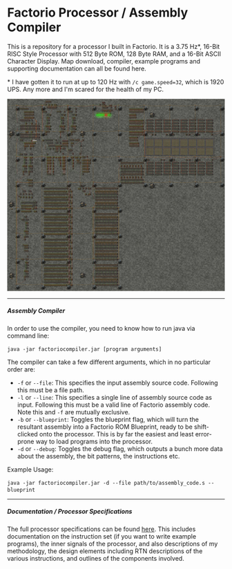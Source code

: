 # Factorio Processor / Assembly Compiler


This is a repository for a processor I built in Factorio. It is a 3.75 Hz*, 16-Bit RISC Style Processor with 512 Byte ROM, 128 Byte RAM, and a 16-Bit ASCII Character Display. Map download, compiler, example programs and supporting documentation can all be found here.

\* I have gotten it to run at up to 120 Hz with `/c game.speed=32`, which is 1920 UPS. Any more and I'm scared for the health of my PC.

![Splash Image](splash_image.jpg)

---
##### Assembly Compiler

In order to use the compiler, you need to know how to run java via command line:
```
java -jar factoriocompiler.jar [program arguments]
```

The compiler can take a few different arguments, which in no particular order are:

 - `-f` or `--file`: This specifies the input assembly source code. Following this must be a file path.
 - `-l` or `--line`: This specifies a single line of assembly source code as input. Following this must be a valid line of Factorio assembly code. Note this and `-f` are mutually exclusive.
 - `-b` or `--blueprint`: Toggles the blueprint flag, which will turn the resultant assembly into a Factorio ROM Blueprint, ready to be shift-clicked onto the processor. This is by far the easiest and least error-prone way to load programs into the processor.
 - `-d` or `--debug`: Toggles the debug flag, which outputs a bunch more data about the assembly, the bit patterns, the instructions etc.
 
Example Usage:
```
java -jar factoriocompiler.jar -d --file path/to/assembly_code.s --blueprint
```

---
##### Documentation / Processor Specifications

The full processor specifications can be found [here](PROCESSOR.md). This includes documentation on the instruction set (if you want to write example programs), the inner signals of the processor, and also descriptions of my methodology, the design elements including RTN descriptions of the various instructions, and outlines of the components involved.
 
